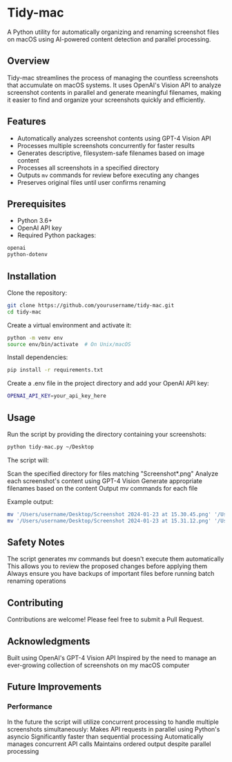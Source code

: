 # Tidy-mac

A Python utility for automatically organizing and renaming screenshot files on macOS using AI-powered content detection and parallel processing.

## Overview

Tidy-mac streamlines the process of managing the countless screenshots that accumulate on macOS systems. It uses OpenAI's Vision API to analyze screenshot contents in parallel and generate meaningful filenames, making it easier to find and organize your screenshots quickly and efficiently.

## Features

* Automatically analyzes screenshot contents using GPT-4 Vision API
* Processes multiple screenshots concurrently for faster results
* Generates descriptive, filesystem-safe filenames based on image content
* Processes all screenshots in a specified directory
* Outputs `mv` commands for review before executing any changes
* Preserves original files until user confirms renaming

## Prerequisites

* Python 3.6+
* OpenAI API key
* Required Python packages:

```bash
openai
python-dotenv
```

## Installation

Clone the repository:

```bash
git clone https://github.com/yourusername/tidy-mac.git
cd tidy-mac
```

Create a virtual environment and activate it:

```bash
python -m venv env
source env/bin/activate  # On Unix/macOS
```

Install dependencies:

```bash
pip install -r requirements.txt
```

Create a .env file in the project directory and add your OpenAI API key:

```bash
OPENAI_API_KEY=your_api_key_here
```

## Usage

Run the script by providing the directory containing your screenshots:

```bash
python tidy-mac.py ~/Desktop
```

The script will:

Scan the specified directory for files matching "Screenshot*.png"
Analyze each screenshot's content using GPT-4 Vision
Generate appropriate filenames based on the content
Output mv commands for each file

Example output:

```bash
mv '/Users/username/Desktop/Screenshot 2024-01-23 at 15.30.45.png' '/Users/username/Desktop/code_editor_python.png'
mv '/Users/username/Desktop/Screenshot 2024-01-23 at 15.31.12.png' '/Users/username/Desktop/browser_documentation.png'
```

## Safety Notes

The script generates mv commands but doesn't execute them automatically
This allows you to review the proposed changes before applying them
Always ensure you have backups of important files before running batch renaming operations

## Contributing

Contributions are welcome! Please feel free to submit a Pull Request.

## Acknowledgments

Built using OpenAI's GPT-4 Vision API
Inspired by the need to manage an ever-growing collection of screenshots on my macOS computer

## Future Improvements

### Performance

In the future the script will utilize concurrent processing to handle multiple screenshots simultaneously:
Makes API requests in parallel using Python's asyncio
Significantly faster than sequential processing
Automatically manages concurrent API calls
Maintains ordered output despite parallel processing